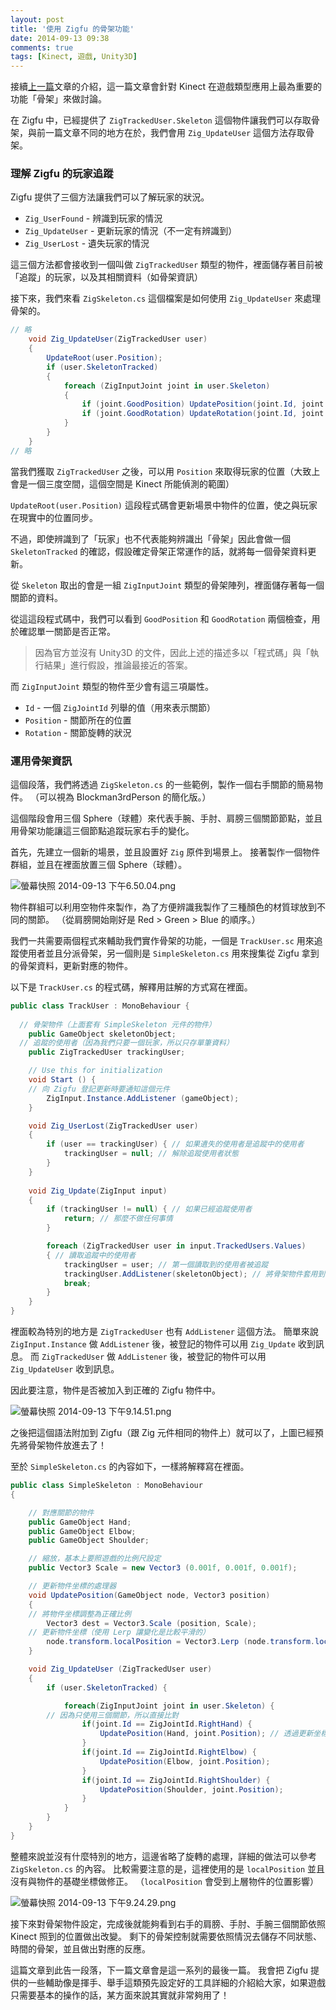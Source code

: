 ```yaml
---
layout: post
title: '使用 Zigfu 的骨架功能'
date: 2014-09-13 09:38
comments: true
tags: [Kinect, 遊戲, Unity3D]
---
```

接續[上一篇](https://blog.frost.tw/posts/2014/09/13/zigfu-kinect-across-the-platform-sdk/)文章的介紹，這一篇文章會針對 Kinect 在遊戲類型應用上最為重要的功能「骨架」來做討論。

在 Zigfu 中，已經提供了 `ZigTrackedUser.Skeleton` 這個物件讓我們可以存取骨架，與前一篇文章不同的地方在於，我們會用 `Zig_UpdateUser` 這個方法存取骨架。

<!-- more -->

### 理解 Zigfu 的玩家追蹤

Zigfu 提供了三個方法讓我們可以了解玩家的狀況。

* `Zig_UserFound` - 辨識到玩家的情況
* `Zig_UpdateUser` - 更新玩家的情況（不一定有辨識到）
* `Zig_UserLost` - 遺失玩家的情況

這三個方法都會接收到一個叫做 `ZigTrackedUser` 類型的物件，裡面儲存著目前被「追蹤」的玩家，以及其相關資料（如骨架資訊）

接下來，我們來看 `ZigSkeleton.cs` 這個檔案是如何使用 `Zig_UpdateUser` 來處理骨架的。

```cs ZigSkeleton.cs
// 略
    void Zig_UpdateUser(ZigTrackedUser user)
    {
        UpdateRoot(user.Position);
        if (user.SkeletonTracked)
        {
            foreach (ZigInputJoint joint in user.Skeleton)
            {
                if (joint.GoodPosition) UpdatePosition(joint.Id, joint.Position);
                if (joint.GoodRotation) UpdateRotation(joint.Id, joint.Rotation);
            }
        }
    }
// 略
```

當我們獲取 `ZigTrackedUser` 之後，可以用 `Position` 來取得玩家的位置（大致上會是一個三度空間，這個空間是 Kinect 所能偵測的範圍）

`UpdateRoot(user.Position)` 這段程式碼會更新場景中物件的位置，使之與玩家在現實中的位置同步。

不過，即使辨識到了「玩家」也不代表能夠辨識出「骨架」因此會做一個 `SkeletonTracked` 的確認，假設確定骨架正常運作的話，就將每一個骨架資料更新。

從 `Skeleton` 取出的會是一組 `ZigInputJoint` 類型的骨架陣列，裡面儲存著每一個關節的資料。

從這這段程式碼中，我們可以看到 `GoodPosition` 和 `GoodRotation` 兩個檢查，用於確認單一關節是否正常。

> 因為官方並沒有 Unity3D 的文件，因此上述的描述多以「程式碼」與「執行結果」進行假設，推論最接近的答案。

而 `ZigInputJoint` 類型的物件至少會有這三項屬性。

* `Id` - 一個 `ZigJointId` 列舉的值（用來表示關節）
* `Position` - 關節所在的位置
* `Rotation` - 關節旋轉的狀況

### 運用骨架資訊

這個段落，我們將透過 `ZigSkeleton.cs` 的一些範例，製作一個右手關節的簡易物件。
（可以視為 Blockman3rdPerson 的簡化版。）

這個階段會用三個 Sphere（球體）來代表手腕、手肘、肩膀三個關節節點，並且用骨架功能讓這三個節點追蹤玩家右手的變化。

首先，先建立一個新的場景，並且設置好 `Zig` 原件到場景上。
接著製作一個物件群組，並且在裡面放置三個 Sphere（球體）。

![螢幕快照 2014-09-13 下午6.50.04.png](https://user-image.logdown.io/user/52/blog/52/post/233256/Kugv9looSE2uLNOOi3ug_%E8%9E%A2%E5%B9%95%E5%BF%AB%E7%85%A7%202014-09-13%20%E4%B8%8B%E5%8D%886.50.04.png)

物件群組可以利用空物件來製作，為了方便辨識我製作了三種顏色的材質球放到不同的關節。
（從肩膀開始剛好是 Red > Green > Blue 的順序。）

我們一共需要兩個程式來輔助我們實作骨架的功能，一個是 `TrackUser.sc` 用來追蹤使用者並且分派骨架，另一個則是 `SimpleSkeleton.cs` 用來搜集從 Zigfu 拿到的骨架資料，更新對應的物件。

以下是 `TrackUser.cs` 的程式碼，解釋用註解的方式寫在裡面。

```cs TrackUser.cs
public class TrackUser : MonoBehaviour {
	
  // 骨架物件（上面套有 SimpleSkeleton 元件的物件）
	public GameObject skeletonObject;
  // 追蹤的使用者（因為我們只要一個玩家，所以只存單筆資料）
	public ZigTrackedUser trackingUser;

	// Use this for initialization
	void Start () {
  	// 向 Zigfu 登記更新時要通知這個元件
		ZigInput.Instance.AddListener (gameObject);
	}

	void Zig_UserLost(ZigTrackedUser user)
	{
		if (user == trackingUser) { // 如果遺失的使用者是追蹤中的使用者
			trackingUser = null; // 解除追蹤使用者狀態
		}
	}
	
	void Zig_Update(ZigInput input)
	{
		if (trackingUser != null) { // 如果已經追蹤使用者
			return; // 那麼不做任何事情
		}

		foreach (ZigTrackedUser user in input.TrackedUsers.Values)
		{ // 讀取追蹤中的使用者
			trackingUser = user; // 第一個讀取到的使用者被追蹤
			trackingUser.AddListener(skeletonObject); // 將骨架物件套用到使用者上
			break;
		}
	}
}
```

裡面較為特別的地方是 `ZigTrackedUser` 也有 `AddListener` 這個方法。
簡單來說 `ZigInput.Instance` 做 `AddListener` 後，被登記的物件可以用 `Zig_Update` 收到訊息。
而 `ZigTrackedUser` 做 `AddListener` 後，被登記的物件可以用 `Zig_UpdateUser` 收到訊息。

因此要注意，物件是否被加入到正確的 Zigfu 物件中。

![螢幕快照 2014-09-13 下午9.14.51.png](https://user-image.logdown.io/user/52/blog/52/post/233256/cw19asWlSVqmV57lkJor_%E8%9E%A2%E5%B9%95%E5%BF%AB%E7%85%A7%202014-09-13%20%E4%B8%8B%E5%8D%889.14.51.png)

之後把這個語法附加到 Zigfu（跟 Zig 元件相同的物件上）就可以了，上圖已經預先將骨架物件放進去了！

至於 `SimpleSkeleton.cs` 的內容如下，一樣將解釋寫在裡面。

```cs SimpleSkeleton.cs
public class SimpleSkeleton : MonoBehaviour
{

	// 對應關節的物件
	public GameObject Hand;
	public GameObject Elbow;
	public GameObject Shoulder;

	// 縮放，基本上要照遊戲的比例尺設定
	public Vector3 Scale = new Vector3 (0.001f, 0.001f, 0.001f);

	// 更新物件坐標的處理器
	void UpdatePosition(GameObject node, Vector3 position)
	{
  	// 將物件坐標調整為正確比例
		Vector3 dest = Vector3.Scale (position, Scale);
    // 更新物件坐標（使用 Lerp 讓變化是比較平滑的）
		node.transform.localPosition = Vector3.Lerp (node.transform.localPosition, dest, Time.deltaTime * 50f);
	}

	void Zig_UpdateUser (ZigTrackedUser user)
	{
		if (user.SkeletonTracked) {

			foreach(ZigInputJoint joint in user.Skeleton) {
      	// 因為只使用三個關節，所以直接比對
				if(joint.Id == ZigJointId.RightHand) {
					UpdatePosition(Hand, joint.Position); // 透過更新坐標處理器更新
				}
				if(joint.Id == ZigJointId.RightElbow) {
					UpdatePosition(Elbow, joint.Position);
				}
				if(joint.Id == ZigJointId.RightShoulder) {
					UpdatePosition(Shoulder, joint.Position);
				}
			}
		}
	}
}

```

整體來說並沒有什麼特別的地方，這邊省略了旋轉的處理，詳細的做法可以參考 `ZigSkeleton.cs` 的內容。
比較需要注意的是，這裡使用的是 `localPosition` 並且沒有與物件的基礎坐標做修正。
（`localPosition` 會受到上層物件的位置影響）

![螢幕快照 2014-09-13 下午9.24.29.png](https://user-image.logdown.io/user/52/blog/52/post/233256/4XxDPQlfTfmhYhDHSVN1_%E8%9E%A2%E5%B9%95%E5%BF%AB%E7%85%A7%202014-09-13%20%E4%B8%8B%E5%8D%889.24.29.png)

接下來對骨架物件設定，完成後就能夠看到右手的肩膀、手肘、手腕三個關節依照 Kinect 照到的位置做出改變。
剩下的骨架控制就需要依照情況去儲存不同狀態、時間的骨架，並且做出對應的反應。

這篇文章到此告一段落，下一篇文章會是這一系列的最後一篇。
我會把 Zigfu 提供的一些輔助像是揮手、舉手這類預先設定好的工具詳細的介紹給大家，如果遊戲只需要基本的操作的話，某方面來說其實就非常夠用了！
